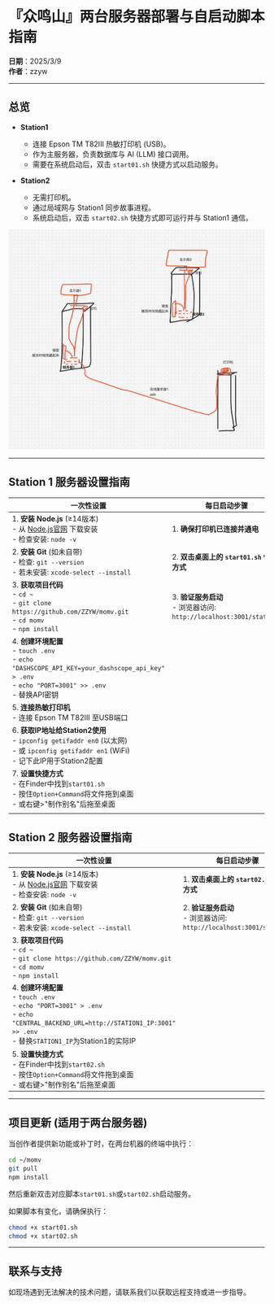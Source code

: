 # 『众鸣山』两台服务器部署与自启动脚本指南

**日期**：2025/3/9  
**作者**：zzyw  

---

## 总览

- **Station1**  
  - 连接 Epson TM T82III 热敏打印机 (USB)。  
  - 作为主服务器，负责数据库与 AI (LLM) 接口调用。  
  - 需要在系统启动后，双击 `start01.sh` 快捷方式以启动服务。  

- **Station2**  
  - 无需打印机。  
  - 通过局域网与 Station1 同步故事进程。  
  - 系统启动后，双击 `start02.sh` 快捷方式即可运行并与 Station1 通信。  

![](./installation_view.png)

---

## Station 1 服务器设置指南

| 一次性设置                                                                                                                                           | 每日启动步骤                                                          |
|------------------------------------------------------------------------------------------------------------------------------------------------------|-----------------------------------------------------------------------|
| 1. **安装 Node.js** (≥14版本)<br>- 从 [Node.js官网](https://nodejs.org/) 下载安装<br>- 检查安装: `node -v`                                           | 1. **确保打印机已连接并通电**                                         |
| 2. **安装 Git** (如未自带)<br>- 检查: `git --version`<br>- 若未安装: `xcode-select --install`                                                        | 2. **双击桌面上的 `start01.sh` 快捷方式**                             |
| 3. **获取项目代码**<br>- `cd ~`<br>- `git clone https://github.com/ZZYW/momv.git`<br>- `cd momv`<br>- `npm install`                                  | 3. **验证服务启动**<br>- 浏览器访问: `http://localhost:3001/station1` |
| 4. **创建环境配置**<br>- `touch .env`<br>- `echo "DASHSCOPE_API_KEY=your_dashscope_api_key" > .env`<br>- `echo "PORT=3001" >> .env`<br>- 替换API密钥 |                                                                       |
| 5. **连接热敏打印机**<br>- 连接 Epson TM T82III 至USB端口                                                                                            |                                                                       |
| 6. **获取IP地址给Station2使用**<br>- `ipconfig getifaddr en0` (以太网)<br>- 或 `ipconfig getifaddr en1` (WiFi)<br>- 记下此IP用于Station2配置         |                                                                       |
| 7. **设置快捷方式**<br>- 在Finder中找到`start01.sh`<br>- 按住`Option+Command`将文件拖到桌面<br>- 或右键>"制作别名"后拖至桌面                         |                                                                       |
|                                                                                                                                                      |                                                                       |

## Station 2 服务器设置指南

| 一次性设置                                                                                                                                                                      | 每日启动步骤                                                          |
|----------------------------------------------------------------------------------------------------------------------------------------------------------------------------|-----------------------------------------------------------------------|
| 1. **安装 Node.js** (≥14版本)<br>- 从 [Node.js官网](https://nodejs.org/) 下载安装<br>- 检查安装: `node -v`                                                                      | 1. **双击桌面上的 `start02.sh` 快捷方式**                             |
| 2. **安装 Git** (如未自带)<br>- 检查: `git --version`<br>- 若未安装: `xcode-select --install`                                                                                   | 2. **验证服务启动**<br>- 浏览器访问: `http://localhost:3001/station2` |
| 3. **获取项目代码**<br>- `cd ~`<br>- `git clone https://github.com/ZZYW/momv.git`<br>- `cd momv`<br>- `npm install`                                                             |                                                                       |
| 4. **创建环境配置**<br>- `touch .env`<br>- `echo "PORT=3001" > .env`<br>- `echo "CENTRAL_BACKEND_URL=http://STATION1_IP:3001" >> .env`<br>- 替换`STATION1_IP`为Station1的实际IP |                                                                       |
| 5. **设置快捷方式**<br>- 在Finder中找到`start02.sh`<br>- 按住`Option+Command`将文件拖到桌面<br>- 或右键>"制作别名"后拖至桌面                                                    |                                                                       |

---

## 项目更新 (适用于两台服务器)

当创作者提供新功能或补丁时，在两台机器的终端中执行：

```bash
cd ~/momv
git pull
npm install
```

然后重新双击对应脚本`start01.sh`或`start02.sh`启动服务。

如果脚本有变化，请确保执行：
```bash
chmod +x start01.sh
chmod +x start02.sh
```

---

## 联系与支持

如现场遇到无法解决的技术问题，请联系我们以获取远程支持或进一步指导。